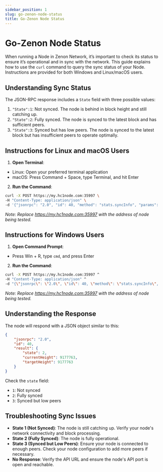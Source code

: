 ```yaml
---
sidebar_position: 1
slug: go-zenon-node-status
title: Go-Zenon Node Status
---
```


# Go-Zenon Node Status

When running a Node in Zenon Network, it’s important to check its status to ensure it’s operational and in sync with the network. This guide explains how to use the `curl` command to query the sync status of your Node. Instructions are provided for both Windows and Linux/macOS users.

## Understanding Sync Status

The JSON-RPC response includes a `State` field with three possible values:

1. `"State":1`: Not synced. The node is behind in block height and still catching up.
2. `"State":2`: Fully synced. The node is synced to the latest block and has sufficient peers.
3. `"State":3`: Synced but has low peers. The node is synced to the latest block but has insufficient peers to operate optimally.

## Instructions for Linux and macOS Users

1. **Open Terminal**:
- Linux: Open your preferred terminal application
- macOS: Press Command + Space, type Terminal, and hit Enter

2. **Run the Command**:

```bash
curl -X POST https://my.hc1node.com:35997 \
-H "Content-Type: application/json" \
-d '{"jsonrpc": "2.0", "id": 40, "method": "stats.syncInfo", "params": []}'
```
*Note: Replace https://my.hc1node.com:35997 with the address of node being tested.*

## Instructions for Windows Users

1. **Open Command Prompt**:
- Press Win + R, type `cmd`, and press Enter

2. **Run the Command**:

```bash
curl -X POST https://my.hc1node.com:35997 ^
-H "Content-Type: application/json" ^
-d "{\"jsonrpc\": \"2.0\", \"id\": 40, \"method\": \"stats.syncInfo\", \"params\": []}"
```
*Note: Replace https://my.hc1node.com:35997 with the address of node being tested.*

## Understanding the Response

The node will respond with a JSON object similar to this:

```json
{
    "jsonrpc": "2.0",
    "id": 40,
    "result": {
        "state": 2,
        "currentHeight": 9177763,
        "targetHeight": 9177763
    }
}
```

Check the `state` field:
- `1`: Not synced
- `2`: Fully synced
- `3`: Synced but low peers

## Troubleshooting Sync Issues

- **State 1 (Not Synced)**: The node is still catching up. Verify your node's network connectivity and block processing.
- **State 2 (Fully Synced)**: The node is fully operational.
- **State 3 (Synced but Low Peers)**: Ensure your node is connected to enough peers. Check your node configuration to add more peers if necessary.
- **No Response**: Verify the API URL and ensure the node's API port is open and reachable.